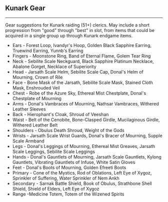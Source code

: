 ## Kunark Gear

---
Gear suggestions for Kunark raiding (51+) clerics. May include a short progression from "good" through "best" in slot, from items that could be acquired in a single group up through Kunark endgame items.

* Ears - Forest Loop, Ivandyr's Hoop, Golden Black Sapphire Earring, Truewind Earring, Yunnb's Earring
* Fingers - Moonstone Ring, Band of Eternal Flame, Golem Tear Ring
* Neck - Sebilite Scale Neckguard, Black Sapphire Platinum Necklace, Abalone Gorget, Necklace of Superiority
* Head - Jarsath Scale Helm, Sebilite Scale Cap, Donal's Helm of Mourning, Crown of Rile
* Face - Bone Mask of the Jarsath, Sebilite Scale Mask, Stained Cloth Mask, Enshrouded Veil
* Chest - Robe of the Azure Sky, Ethereal Mist Chestplate, Donal's Chestplate of Mourning
* Arms - Donal's Vambraces of Mourning, Nathsar Vambraces, Withered Leather Sleeves
* Back - Hierophant's Cloak, Shroud of Veeshan
* Waist - Belt of the Cenobite, Bone-Clasped Girdle, Mucilaginous Girdle, Withered Leather Belt
* Shoulders - Obulus Death Shroud, Weight of the Gods
* Wrists - Jarsath Scale Wrist Guards, Donal's Bracer of Mourning, Supple Scale Armband
* Legs - Donal's Leggings of Mourning, Ethereal Mist Greaves, Jarsath Scale Leggings, Sebilite Scale Leggings
* Hands - Donal's Gauntlets of Mourning, Jarsath Scale Gauntlets, Kylong Gauntlets, Vibrating Gauntlets of Infuse, White Satin Gloves
* Feet - Donal's Boots of Mourning, Golden Efreeti Boots
* Primary - Cone of the Mystics, Rod of Oblations, Left Eye of Xygoz, Sprinkler of Suffering, Water Sprinkler of Nem Ankh
* Secondary - Sarnak Battle Shield, Book of Obulus, Strathbone Shell Shield, Shield of Elders, Left Eye of Xygoz
* Range -Medicine Totem, Totem of the Wizened Spirits
